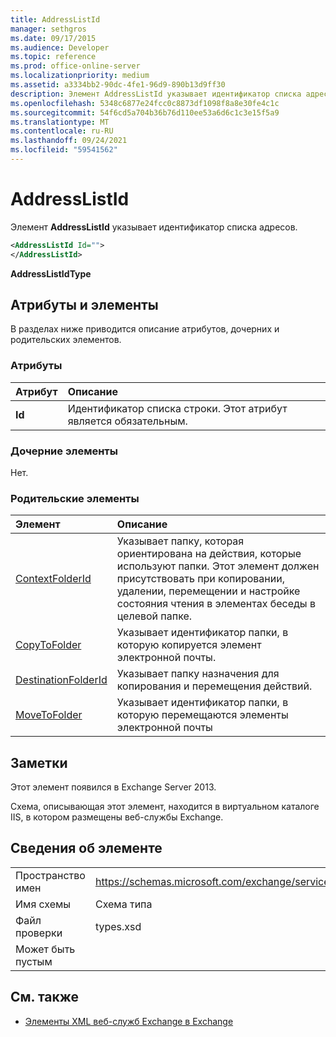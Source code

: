 ```yaml
---
title: AddressListId
manager: sethgros
ms.date: 09/17/2015
ms.audience: Developer
ms.topic: reference
ms.prod: office-online-server
ms.localizationpriority: medium
ms.assetid: a3334bb2-90dc-4fe1-96d9-890b13d9ff30
description: Элемент AddressListId указывает идентификатор списка адресов.
ms.openlocfilehash: 5348c6877e24fcc0c8873df1098f8a8e30fe4c1c
ms.sourcegitcommit: 54f6cd5a704b36b76d110ee53a6d6c1c3e15f5a9
ms.translationtype: MT
ms.contentlocale: ru-RU
ms.lasthandoff: 09/24/2021
ms.locfileid: "59541562"
---
```

# <a name="addresslistid"></a>AddressListId

Элемент **AddressListId** указывает идентификатор списка адресов. 
  
```XML
<AddressListId Id="">
</AddressListId>
```

 **AddressListIdType**
## <a name="attributes-and-elements"></a>Атрибуты и элементы

В разделах ниже приводится описание атрибутов, дочерних и родительских элементов.
  
### <a name="attributes"></a>Атрибуты

|**Атрибут**|**Описание**|
|:-----|:-----|
|**Id** <br/> |Идентификатор списка строки. Этот атрибут является обязательным.  <br/> |
   
### <a name="child-elements"></a>Дочерние элементы

Нет.
  
### <a name="parent-elements"></a>Родительские элементы

|**Элемент**|**Описание**|
|:-----|:-----|
|[ContextFolderId](contextfolderid.md) <br/> |Указывает папку, которая ориентирована на действия, которые используют папки. Этот элемент должен присутствовать при копировании, удалении, перемещении и настройке состояния чтения в элементах беседы в целевой папке.  <br/> |
|[CopyToFolder](copytofolder.md) <br/> |Указывает идентификатор папки, в которую копируется элемент электронной почты.  <br/> |
|[DestinationFolderId](destinationfolderid.md) <br/> |Указывает папку назначения для копирования и перемещения действий.  <br/> |
|[MoveToFolder](movetofolder.md) <br/> |Указывает идентификатор папки, в которую перемещаются элементы электронной почты  <br/> |
   
## <a name="remarks"></a>Заметки

Этот элемент появился в Exchange Server 2013.
  
Схема, описывающая этот элемент, находится в виртуальном каталоге IIS, в котором размещены веб-службы Exchange.
  
## <a name="element-information"></a>Сведения об элементе

|||
|:-----|:-----|
|Пространство имен  <br/> |https://schemas.microsoft.com/exchange/services/2006/types  <br/> |
|Имя схемы  <br/> |Схема типа  <br/> |
|Файл проверки  <br/> |types.xsd  <br/> |
|Может быть пустым  <br/> ||
   
## <a name="see-also"></a>См. также

- [Элементы XML веб-служб Exchange в Exchange](ews-xml-elements-in-exchange.md)

